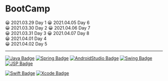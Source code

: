 # BootCamp


 
 😀 2021.03.29 Day 1   😀 2021.04.05 Day 6 <br>
 😀 2021.03.30 Day 2   😀 2021.04.06 Day 7<br>
 😀 2021.03.31 Day 3   😀 2021.04.07 Day 8<br>
 😀 2021.04.01 Day 4 <br>
 😀 2021.04.02 Day 5 <br>
 



<hr></hr>

[![Java Badge](https://img.shields.io/badge/Java-007396?style=for-the-badge&logo=java&logoColor=black)](http://java.com/) 
[![Spring Badge](https://img.shields.io/badge/Spring-6DB33F?style=for-the-badge&logo=spring&logoColor=black)](http://spring.io/)
[![AndroidStudio Badge](https://img.shields.io/badge/Androidstudio-3DDC84?style=for-the-badge&logo=android-studio&logoColor=black)](http://developer.android.com/)
[![Swing Badge](https://img.shields.io/badge/Swing-3DDC84?style=for-the-badge&logo=swing&logoColor=black)](http://javatpoint.com/)
[![JSP Badge](https://img.shields.io/badge/JSP-3DDC84?style=for-the-badge&logo=jsp&logoColor=black)](https://www.oracle.com/java/technologies/jspt.html)


[![Swift Badge](https://img.shields.io/badge/Swift-FA7343?style=for-the-badge&logo=swift&logoColor=black)](http://developer.apple.com/)
[![Xcode Badge](https://img.shields.io/badge/Xcode-1575F9?style=for-the-badge&logo=xcode&logoColor=black)](http://developer.apple.com/)


